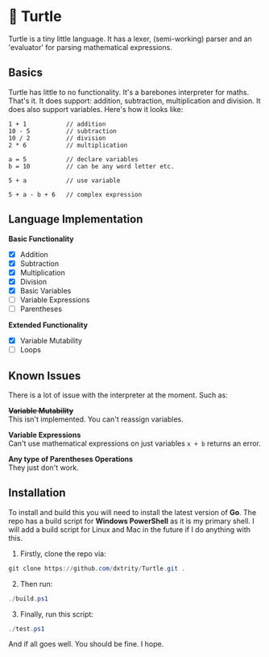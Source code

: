 # 🐢 Turtle
Turtle is a tiny little language. It has a lexer, (semi-working) parser and an 'evaluator' for parsing mathematical expressions.

## Basics
Turtle has little to no functionality. It's a barebones interpreter for maths. That's it.
It does support: addition, subtraction, multiplication and division.
It does also support variables. Here's how it looks like:

```
1 + 1           // addition
10 - 5          // subtraction
10 / 2          // division
2 * 6           // multiplication

a = 5           // declare variables
b = 10          // can be any word letter etc.

5 + a           // use variable

5 + a - b + 6   // complex expression
```

## Language Implementation
**Basic Functionality**
- [x] Addition
- [x] Subtraction
- [x] Multiplication
- [x] Division
- [x] Basic Variables
- [ ] Variable Expressions
- [ ] Parentheses

**Extended Functionality**
- [x] Variable Mutability
- [ ] Loops

## Known Issues
There is a lot of issue with the interpreter at the moment. Such as:

**~~Variable Mutability~~**<br>
This isn't implemented. You can't reassign variables.

**Variable Expressions**<br>
Can't use mathematical expressions on just variables `x + b` returns an error.

**Any type of Parentheses Operations**<br>
They just don't work.

## Installation
To install and build this you will need to install the latest version of **Go**.
The repo has a build script for **Windows PowerShell** as it is my primary shell.
I will add a build script for Linux and Mac in the future if I do anything with this.

1. Firstly, clone the repo via:<br>
```ps1
git clone https://github.com/dxtrity/Turtle.git .
```

2. Then run:<br>
```ps1
./build.ps1
```

3. Finally, run this script:
```ps1
./test.ps1
```

And if all goes well. You should be fine. I hope.